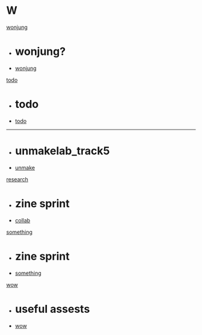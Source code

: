 # W

[wonjung]()

  * # wonjung?
  * [wonjung](wonjung.md)

[todo]()

  * # todo
  * [todo](todo.md)
  - - - -
  * # unmakelab_track5
  * [unmake](unmakelab.md)

[research]()

  * # zine sprint
  * [collab](zine-collab.md)

[something]()

  * # zine sprint
  * [something](zine-collab.md)

[wow]()

  * # useful assests
  * [wow](wow.md)
